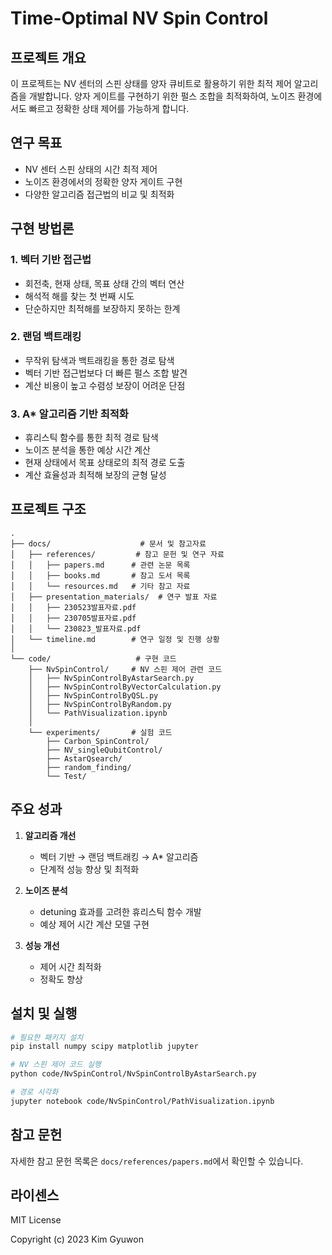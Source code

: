 # Time-Optimal NV Spin Control

## 프로젝트 개요
이 프로젝트는 NV 센터의 스핀 상태를 양자 큐비트로 활용하기 위한 최적 제어 알고리즘을 개발합니다. 양자 게이트를 구현하기 위한 펄스 조합을 최적화하여, 노이즈 환경에서도 빠르고 정확한 상태 제어를 가능하게 합니다.

## 연구 목표
- NV 센터 스핀 상태의 시간 최적 제어
- 노이즈 환경에서의 정확한 양자 게이트 구현
- 다양한 알고리즘 접근법의 비교 및 최적화

## 구현 방법론
### 1. 벡터 기반 접근법
- 회전축, 현재 상태, 목표 상태 간의 벡터 연산
- 해석적 해를 찾는 첫 번째 시도
- 단순하지만 최적해를 보장하지 못하는 한계

### 2. 랜덤 백트래킹
- 무작위 탐색과 백트래킹을 통한 경로 탐색
- 벡터 기반 접근법보다 더 빠른 펄스 조합 발견
- 계산 비용이 높고 수렴성 보장이 어려운 단점

### 3. A* 알고리즘 기반 최적화
- 휴리스틱 함수를 통한 최적 경로 탐색
- 노이즈 분석을 통한 예상 시간 계산
- 현재 상태에서 목표 상태로의 최적 경로 도출
- 계산 효율성과 최적해 보장의 균형 달성

## 프로젝트 구조
```
.
├── docs/                    # 문서 및 참고자료
│   ├── references/         # 참고 문헌 및 연구 자료
│   │   ├── papers.md      # 관련 논문 목록
│   │   ├── books.md       # 참고 도서 목록
│   │   └── resources.md   # 기타 참고 자료
│   ├── presentation_materials/  # 연구 발표 자료
│   │   ├── 230523발표자료.pdf
│   │   ├── 230705발표자료.pdf
│   │   └── 230823_발표자료.pdf
│   └── timeline.md        # 연구 일정 및 진행 상황
│
└── code/                   # 구현 코드
    ├── NvSpinControl/     # NV 스핀 제어 관련 코드
    │   ├── NvSpinControlByAstarSearch.py
    │   ├── NvSpinControlByVectorCalculation.py
    │   ├── NvSpinControlByQSL.py
    │   ├── NvSpinControlByRandom.py
    │   └── PathVisualization.ipynb
    │
    └── experiments/       # 실험 코드
        ├── Carbon_SpinControl/
        ├── NV_singleQubitControl/
        ├── AstarQsearch/
        ├── random_finding/
        └── Test/
```

## 주요 성과
1. **알고리즘 개선**
   - 벡터 기반 → 랜덤 백트래킹 → A* 알고리즘
   - 단계적 성능 향상 및 최적화

2. **노이즈 분석**
   - detuning 효과를 고려한 휴리스틱 함수 개발
   - 예상 제어 시간 계산 모델 구현

3. **성능 개선**
   - 제어 시간 최적화
   - 정확도 향상

## 설치 및 실행
```bash
# 필요한 패키지 설치
pip install numpy scipy matplotlib jupyter

# NV 스핀 제어 코드 실행
python code/NvSpinControl/NvSpinControlByAstarSearch.py

# 경로 시각화
jupyter notebook code/NvSpinControl/PathVisualization.ipynb
```

## 참고 문헌
자세한 참고 문헌 목록은 `docs/references/papers.md`에서 확인할 수 있습니다.

## 라이센스
MIT License

Copyright (c) 2023 Kim Gyuwon 
